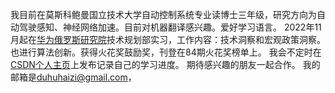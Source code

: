 我目前在莫斯科鲍曼国立技术大学自动控制系统专业读博士三年级，研究方向为自动驾驶感知、神经网络加速。目前对机器翻译感兴趣。爱好学习语言。
2022年11月起在[华为俄罗斯研究院](https://career.huawei.ru/rri/)技术规划部实习，工作内容：技术洞察和宏观政策洞察。也进行算法创新。获得火花奖鼓励奖，刊登在84期火花奖榜单上。
我会不定时在[CSDN个人主页](https://blog.csdn.net/qq_45934039?spm=1011.2266.3001.5343)上发布记录自己的学习进度。
期待感兴趣的朋友一起合作。
我的邮箱是[duhuhaizi@gmail.com](duhuhaizi@gmail.com)，
